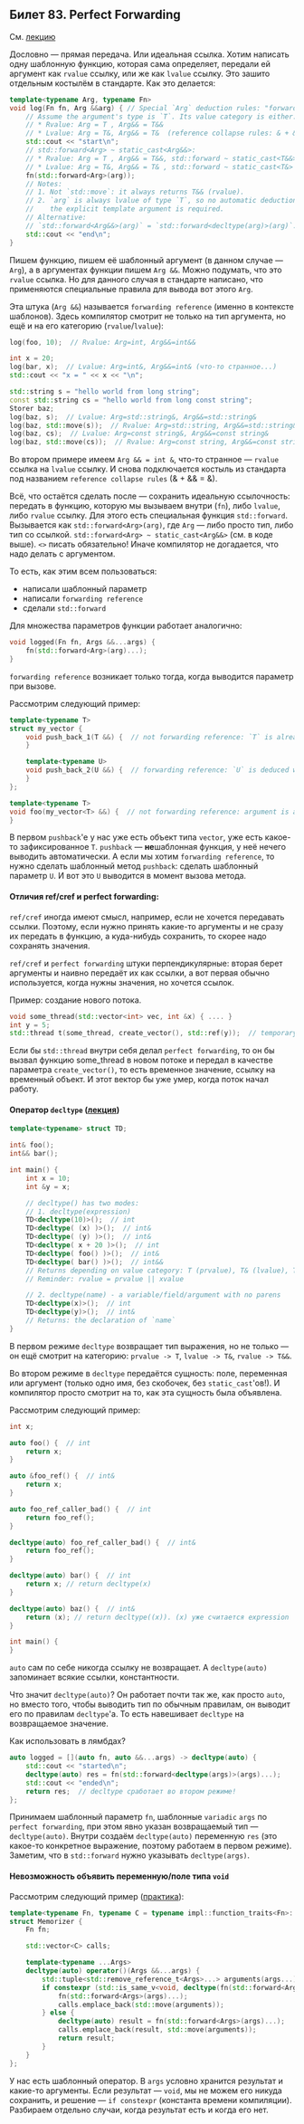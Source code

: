 ## Билет 83. Perfect Forwarding
См. [лекцию](https://youtu.be/V1ot4DS6wTU?t=3989)


Дословно — прямая передача. Или идеальная ссылка. Хотим написать одну шаблонную функцию, 
которая сама определяет, передали ей аргумент как `rvalue` ссылку, или же как `lvalue` ссылку. Это зашито
отдельным костылём в стандарте. Как это делается:
```c++
template<typename Arg, typename Fn>
void log(Fn fn, Arg &&arg) { // Special `Arg` deduction rules: "forwarding reference".
    // Assume the argument's type is `T`. Its value category is either:
    // * Rvalue: Arg = T , Arg&& = T&&
    // * Lvalue: Arg = T&, Arg&& = T&  (reference collapse rules: & + && = &, non-temporary wins)
    std::cout << "start\n";
    // std::forward<Arg> ~ static_cast<Arg&&>:
    // * Rvalue: Arg = T , Arg&& = T&&, std::forward ~ static_cast<T&&> ~ std::move
    // * Lvalue: Arg = T&, Arg&& = T& , std::forward ~ static_cast<T&>  ~ ничего не делаем
    fn(std::forward<Arg>(arg));
    // Notes:
    // 1. Not `std::move`: it always returns T&& (rvalue).
    // 2. `arg` is always lvalue of type `T`, so no automatic deduction is possible. Hence,
    //    the explicit template argument is required.
    // Alternative:
    // `std::forward<Arg&&>(arg)` = `std::forward<decltype(arg)>(arg)`.
    std::cout << "end\n";
}
```
Пишем функцию, пишем её шаблонный аргумент (в данном случае — `Arg`), а в аргументах функции пишем `Arg &&`. Можно подумать,
что это `rvalue` ссылка. Но для данного случая в стандарте написано, что применяются специальные правила для вывода
вот этого `Arg`. 

Эта штука (`Arg &&`) называется `forwarding reference` (именно в контексте шаблонов). Здесь компилятор
смотрит не только на тип аргумента, но ещё и на его категорию (`rvalue`/`lvalue`):
```c++
log(foo, 10);  // Rvalue: Arg=int, Arg&&=int&&

int x = 20;
log(bar, x);  // Lvalue: Arg=int&, Arg&&=int& (что-то странное...)
std::cout << "x = " << x << "\n";

std::string s = "hello world from long string";
const std::string cs = "hello world from long const string";
Storer baz;
log(baz, s);  // Lvalue: Arg=std::string&, Arg&&=std::string&
log(baz, std::move(s));  // Rvalue: Arg=std::string, Arg&&=std::string&&
log(baz, cs);  // Lvalue: Arg=const string&, Arg&&=const string&
log(baz, std::move(cs));  // Rvalue: Arg=const string, Arg&&=const string&&
```
Во втором примере имеем `Arg && = int &`, что-то странное — `rvalue` ссылка на `lvalue` ссылку. И снова
подключается костыль из стандарта под названием `reference collapse rules` (& + && = &).

Всё, что остаётся сделать после —
сохранить идеальную ссылочность: передать в функцию, которую мы вызываем внутри (`fn`), либо `lvalue`, либо `rvalue` ссылку.
Для этого есть специальная функция `std::forward`. Вызывается как `std::forward<Arg>(arg)`, где `Arg` — либо просто тип,
либо тип со ссылкой. `std::forward<Arg> ~ static_cast<Arg&&>` (см. в коде выше). `<>` писать обязательно!
Иначе компилятор не догадается, что надо делать с аргументом.

То есть, как этим всем пользоваться:
- написали шаблонный параметр
- написали `forwarding reference`
- сделали `std::forward`

Для множества параметров функции работает аналогично:
```c++
void logged(Fn fn, Args &&...args) {
    fn(std::forward<Arg>(arg)...);
}
```

`forwarding reference` возникает только тогда, когда выводится параметр при вызове.

Рассмотрим следующий пример:
```c++
template<typename T>
struct my_vector {
    void push_back_1(T &&) {  // not forwarding reference: `T` is already fixed (by vector). Just rvalue reference.
    }

    template<typename U>
    void push_back_2(U &&) {  // forwarding reference: `U` is deduced when calling
    }
};

template<typename T>
void foo(my_vector<T> &&) {  // not forwarding reference: argument is always rvalue, `T` cannot affect this
}
```

В первом `pushback`'е у нас уже
есть объект типа `vector`, уже есть какое-то зафиксированное `T`. `pushback` — **не**шаблонная функция, у неё нечего выводить
автоматически. А если мы хотим `forwarding reference`, то нужно сделать шаблонный метод `pushback`: сделать шаблонный
параметр `U`. И вот это `U` выводится в момент вызова метода.

#### Отличия ref/cref и perfect forwarding:
`ref/cref` иногда имеют смысл, например, если не хочется передавать ссылки. Поэтому, если нужно принять какие-то аргументы и не сразу
их передать в функцию, а куда-нибудь сохранить, то скорее надо сохранять значения.

`ref/cref` и `perfect forwarding` штуки перпендикулярные: вторая берет аргументы и наивно передаёт их как ссылки,
а вот первая обычно используется, когда нужны значения, но хочется ссылок.

Пример: создание нового потока.
```c++
void some_thread(std::vector<int> vec, int &x) { .... }
int y = 5;
std::thread t(some_thread, create_vector(), std::ref(y));  // temporary likely dies before the thread starts.
```
Если бы `std::thread` внутри себя делал `perfect forwarding`, то он бы вызвал функцию some_thread в новом потоке
и передал в качестве параметра `create_vector()`, то есть временное значение, ссылку на временный объект. И этот вектор бы
уже умер, когда поток начал работу.

#### Оператор `decltype` ([лекция](https://youtu.be/eok9TfiS74Q?t=125))

```c++
template<typename> struct TD;

int& foo();
int&& bar();

int main() {
    int x = 10;
    int &y = x;

    // decltype() has two modes:
    // 1. decltype(expression)
    TD<decltype(10)>();  // int
    TD<decltype( (x) )>();  // int&
    TD<decltype( (y) )>();  // int&
    TD<decltype( x + 20 )>();  // int
    TD<decltype( foo() )>();  // int&
    TD<decltype( bar() )>();  // int&&
    // Returns depending on value category: T (prvalue), T& (lvalue), T&& (xvalue)
    // Reminder: rvalue = prvalue || xvalue

    // 2. decltype(name) - a variable/field/argument with no parens
    TD<decltype(x)>();  // int
    TD<decltype(y)>();  // int&
    // Returns: the declaration of `name`
}
```
В первом режиме `decltype` возвращает тип выражения, но не только — он ещё смотрит на категорию:
`prvalue -> T`, `lvalue -> T&`, `rvalue -> T&&`.

Во втором режиме в `decltype` передаётся сущность: поле, переменная или аргумент (только одно имя, без скобочек,
без `static_cast`'ов!). И компилятор просто смотрит на то, как эта сущность была объявлена.

Рассмотрим следующий пример:
```c++
int x;

auto foo() {  // int
    return x;
}

auto &foo_ref() {  // int&
    return x;
}

auto foo_ref_caller_bad() {  // int
    return foo_ref();
}

decltype(auto) foo_ref_caller_bad() {  // int&
    return foo_ref();
}

decltype(auto) bar() {  // int
    return x; // return decltype(x)
}

decltype(auto) baz() {  // int&
    return (x); // return decltype((x)). (x) уже считается expression
}

int main() {
}
```
`auto` сам по себе никогда ссылку не возвращает. А `decltype(auto)` запоминает всякие ссылки, константности.

Что значит `decltype(auto)`? Он работает почти так же, как просто `auto`, но вместо того, чтобы выводить 
тип по обычным правилам, он выводит его по правилам `decltype`'а. То есть навешивает `decltype` на возвращаемое
значение.

Как использовать в лямбдах?
```c++
auto logged = [](auto fn, auto &&...args) -> decltype(auto) {
    std::cout << "started\n";
    decltype(auto) res = fn(std::forward<decltype(args)>(args)...);
    std::cout << "ended\n";
    return res;  // decltype сработает во втором режиме!
};
```
Принимаем шаблонный параметр `fn`, шаблонные `variadic` `args` по `perfect forwarding`, при этом явно указан возвращаемый тип — 
`decltype(auto)`. Внутри создаём `decltype(auto)` переменную `res` (это какое-то конкретное выражение, поэтому работаем в
первом режиме). Заметим, что в `std::forward` нужно указывать `decltype(args)`.

#### Невозможность объявить переменную/поле типа `void`
Рассмотрим следующий пример ([практика](https://github.com/hse-spb-2021-cpp/exercises/blob/master/28-220523/solution/01-memorizer.h)):
```c++
template<typename Fn, typename C = typename impl::function_traits<Fn>::call_result_type>
struct Memorizer {
    Fn fn;

    std::vector<C> calls;

    template<typename ...Args>
    decltype(auto) operator()(Args &&...args) {
        std::tuple<std::remove_reference_t<Args>...> arguments(args...);
        if constexpr (std::is_same_v<void, decltype(fn(std::forward<Args>(args)...))>) {
            fn(std::forward<Args>(args)...);
            calls.emplace_back(std::move(arguments));
        } else {
            decltype(auto) result = fn(std::forward<Args>(args)...);
            calls.emplace_back(result, std::move(arguments));
            return result;
        }
    }
};
```
У нас есть шаблонный оператор. В `args` условно хранится результат и какие-то аргументы. Если результат — `void`,
мы не можем его никуда сохранить, и решение — `if constexpr` (константа времени компиляции). Разбираем отдельно случаи, когда результат есть и когда его нет.












